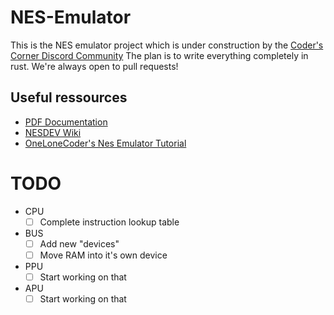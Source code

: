 NES-Emulator
===

This is the NES emulator project which is under construction by the [Coder's Corner Discord Community](https://discord.gg/gfkZvpbN)
The plan is to write everything completely in rust. We're always open to pull requests!

Useful ressources
-

- [PDF Documentation](https://www.nesdev.org/NESDoc.pdf)
- [NESDEV Wiki](https://www.nesdev.org/wiki/Nesdev_Wiki)
- [OneLoneCoder's Nes Emulator Tutorial](https://www.youtube.com/watch?v=nViZg02IMQo&list=PLrOv9FMX8xJHqMvSGB_9G9nZZ_4IgteYf)

TODO
===

- CPU
    - [ ] Complete instruction lookup table

- BUS
    - [ ] Add new "devices"
    - [ ] Move RAM into it's own device

- PPU
    - [ ] Start working on that

- APU
    - [ ] Start working on that
